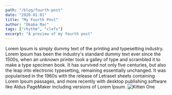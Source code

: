 ```yaml
---
path: "/blog/fourth-post"
date: "2020-01-01"
title: "My Fourth Post"
author: "Okaba Mac"
tags: ["rhythm", "clefs"]
excerpt: "A preview of my fourth post"
---
```

Lorem Ipsum is simply dummy text of the printing and typesetting industry. Lorem Ipsum has been the industry's standard dummy text ever since the 1500s, when an unknown printer took a galley of type and scrambled it to make a type specimen book. It has survived not only five centuries, but also the leap into electronic typesetting, remaining essentially unchanged. It was popularised in the 1960s with the release of Letraset sheets containing Lorem Ipsum passages, and more recently with desktop publishing software like Aldus PageMaker including versions of Lorem Ipsum.
![Kitten One](https://www.petmd.com/sites/default/files/small-kitten-walking-towards_127900829_0.jpg)